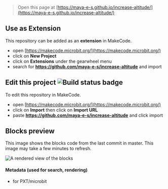 
> Open this page at [https://maya-e-s.github.io/increase-altitude/](https://maya-e-s.github.io/increase-altitude/)

## Use as Extension

This repository can be added as an **extension** in MakeCode.

* open [https://makecode.microbit.org/](https://makecode.microbit.org/)
* click on **New Project**
* click on **Extensions** under the gearwheel menu
* search for **https://github.com/maya-e-s/increase-altitude** and import

## Edit this project ![Build status badge](https://github.com/maya-e-s/increase-altitude/workflows/MakeCode/badge.svg)

To edit this repository in MakeCode.

* open [https://makecode.microbit.org/](https://makecode.microbit.org/)
* click on **Import** then click on **Import URL**
* paste **https://github.com/maya-e-s/increase-altitude** and click import

## Blocks preview

This image shows the blocks code from the last commit in master.
This image may take a few minutes to refresh.

![A rendered view of the blocks](https://github.com/maya-e-s/increase-altitude/raw/master/.github/makecode/blocks.png)

#### Metadata (used for search, rendering)

* for PXT/microbit
<script src="https://makecode.com/gh-pages-embed.js"></script><script>makeCodeRender("{{ site.makecode.home_url }}", "{{ site.github.owner_name }}/{{ site.github.repository_name }}");</script>
